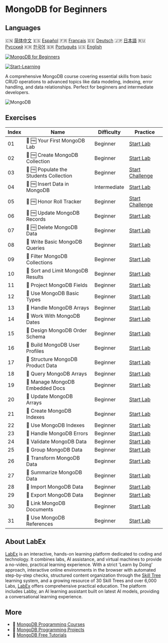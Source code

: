 # MongoDB for Beginners

## Languages

🇨🇳 [简体中文](README_zh.md) 🇪🇸 [Español](README_es.md) 🇫🇷 [Français](README_fr.md) 🇩🇪 [Deutsch](README_de.md) 🇯🇵 [日本語](README_ja.md) 🇷🇺 [Русский](README_ru.md) 🇰🇷 [한국어](README_ko.md) 🇧🇷 [Português](README_pt.md) 🇺🇸 [English](README.md) 

[![MongoDB for Beginners](https://cover-creator.labex.io/mongodb-for-beginners.png)](https://labex.io/courses/mongodb-for-beginners)

[![Start-Learning](https://img.shields.io/badge/Start-Learning-whitesmoke?style=for-the-badge)](https://labex.io/courses/mongodb-for-beginners)

A comprehensive MongoDB course covering essential skills from basic CRUD operations to advanced topics like data modeling, indexing, error handling, and data relationships. Perfect for beginners and intermediate developers.

![MongoDB](https://img.shields.io/badge/MongoDB-whitesmoke?style=for-the-badge&logo=mongodb)


## Exercises

|   Index | Name                                   | Difficulty   | Practice                                                                                                                                         |
|---------|----------------------------------------|--------------|--------------------------------------------------------------------------------------------------------------------------------------------------|
|      01 | 🧩 🆓 Your First MongoDB Lab           | Beginner     | <a target='_blank' href='https://labex.io/labs/mongodb-your-first-mongodb-lab-420660?course=mongodb-for-beginners'>Start Lab</a>                 |
|      02 | 🧩 🆓 Create MongoDB Collection        | Beginner     | <a target='_blank' href='https://labex.io/labs/mongodb-create-mongodb-collection-420695?course=mongodb-for-beginners'>Start Lab</a>              |
|      03 | 🎯 🆓 Populate the Students Collection | Beginner     | <a target='_blank' href='https://labex.io/labs/mongodb-populate-the-students-collection-425481?course=mongodb-for-beginners'>Start Challenge</a> |
|      04 | 🧩 🆓 Insert Data in MongoDB           | Intermediate | <a target='_blank' href='https://labex.io/labs/mongodb-insert-data-in-mongodb-420696?course=mongodb-for-beginners'>Start Lab</a>                 |
|      05 | 🎯 🆓 Honor Roll Tracker               | Beginner     | <a target='_blank' href='https://labex.io/labs/mongodb-honor-roll-tracker-425476?course=mongodb-for-beginners'>Start Challenge</a>               |
|      06 | 🧩 🆓 Update MongoDB Records           | Beginner     | <a target='_blank' href='https://labex.io/labs/mongodb-update-mongodb-records-420823?course=mongodb-for-beginners'>Start Lab</a>                 |
|      07 | 🧩 🆓 Delete MongoDB Data              | Beginner     | <a target='_blank' href='https://labex.io/labs/mongodb-delete-mongodb-data-420822?course=mongodb-for-beginners'>Start Lab</a>                    |
|      08 | 🧩  Write Basic MongoDB Queries        | Beginner     | <a target='_blank' href='https://labex.io/labs/mongodb-write-basic-mongodb-queries-420824?course=mongodb-for-beginners'>Start Lab</a>            |
|      09 | 🧩  Filter MongoDB Collections         | Beginner     | <a target='_blank' href='https://labex.io/labs/mongodb-filter-mongodb-collections-421806?course=mongodb-for-beginners'>Start Lab</a>             |
|      10 | 🧩  Sort and Limit MongoDB Results     | Beginner     | <a target='_blank' href='https://labex.io/labs/mongodb-sort-and-limit-mongodb-results-421807?course=mongodb-for-beginners'>Start Lab</a>         |
|      11 | 🧩  Project MongoDB Fields             | Beginner     | <a target='_blank' href='https://labex.io/labs/mongodb-project-mongodb-fields-422089?course=mongodb-for-beginners'>Start Lab</a>                 |
|      12 | 🧩  Use MongoDB Basic Types            | Beginner     | <a target='_blank' href='https://labex.io/labs/mongodb-use-mongodb-basic-types-422097?course=mongodb-for-beginners'>Start Lab</a>                |
|      13 | 🧩  Handle MongoDB Arrays              | Beginner     | <a target='_blank' href='https://labex.io/labs/mongodb-handle-mongodb-arrays-422084?course=mongodb-for-beginners'>Start Lab</a>                  |
|      14 | 🧩  Work With MongoDB Dates            | Beginner     | <a target='_blank' href='https://labex.io/labs/mongodb-work-with-mongodb-dates-422101?course=mongodb-for-beginners'>Start Lab</a>                |
|      15 | 🧩  Design MongoDB Order Schema        | Beginner     | <a target='_blank' href='https://labex.io/labs/mongodb-design-mongodb-order-schema-422080?course=mongodb-for-beginners'>Start Lab</a>            |
|      16 | 🧩  Build MongoDB User Profiles        | Beginner     | <a target='_blank' href='https://labex.io/labs/mongodb-build-mongodb-user-profiles-422077?course=mongodb-for-beginners'>Start Lab</a>            |
|      17 | 🧩  Structure MongoDB Product Data     | Beginner     | <a target='_blank' href='https://labex.io/labs/mongodb-structure-mongodb-product-data-422092?course=mongodb-for-beginners'>Start Lab</a>         |
|      18 | 🧩  Query MongoDB Arrays               | Beginner     | <a target='_blank' href='https://labex.io/labs/mongodb-query-mongodb-arrays-422090?course=mongodb-for-beginners'>Start Lab</a>                   |
|      19 | 🧩  Manage MongoDB Embedded Docs       | Beginner     | <a target='_blank' href='https://labex.io/labs/mongodb-manage-mongodb-embedded-docs-422088?course=mongodb-for-beginners'>Start Lab</a>           |
|      20 | 🧩  Update MongoDB Arrays              | Beginner     | <a target='_blank' href='https://labex.io/labs/mongodb-update-mongodb-arrays-422095?course=mongodb-for-beginners'>Start Lab</a>                  |
|      21 | 🧩  Create MongoDB Indexes             | Beginner     | <a target='_blank' href='https://labex.io/labs/mongodb-create-mongodb-indexes-422078?course=mongodb-for-beginners'>Start Lab</a>                 |
|      22 | 🧩  Use MongoDB Indexes                | Beginner     | <a target='_blank' href='https://labex.io/labs/mongodb-use-mongodb-indexes-422098?course=mongodb-for-beginners'>Start Lab</a>                    |
|      23 | 🧩  Handle MongoDB Errors              | Beginner     | <a target='_blank' href='https://labex.io/labs/mongodb-handle-mongodb-errors-422085?course=mongodb-for-beginners'>Start Lab</a>                  |
|      24 | 🧩  Validate MongoDB Data              | Beginner     | <a target='_blank' href='https://labex.io/labs/mongodb-validate-mongodb-data-422100?course=mongodb-for-beginners'>Start Lab</a>                  |
|      25 | 🧩  Group MongoDB Data                 | Beginner     | <a target='_blank' href='https://labex.io/labs/mongodb-group-mongodb-data-422083?course=mongodb-for-beginners'>Start Lab</a>                     |
|      26 | 🧩  Transform MongoDB Data             | Beginner     | <a target='_blank' href='https://labex.io/labs/mongodb-transform-mongodb-data-422094?course=mongodb-for-beginners'>Start Lab</a>                 |
|      27 | 🧩  Summarize MongoDB Data             | Beginner     | <a target='_blank' href='https://labex.io/labs/mongodb-summarize-mongodb-data-422093?course=mongodb-for-beginners'>Start Lab</a>                 |
|      28 | 🧩  Import MongoDB Data                | Beginner     | <a target='_blank' href='https://labex.io/labs/mongodb-import-mongodb-data-422086?course=mongodb-for-beginners'>Start Lab</a>                    |
|      29 | 🧩  Export MongoDB Data                | Beginner     | <a target='_blank' href='https://labex.io/labs/mongodb-export-mongodb-data-422081?course=mongodb-for-beginners'>Start Lab</a>                    |
|      30 | 🧩  Link MongoDB Documents             | Beginner     | <a target='_blank' href='https://labex.io/labs/mongodb-link-mongodb-documents-422087?course=mongodb-for-beginners'>Start Lab</a>                 |
|      31 | 🧩  Use MongoDB References             | Beginner     | <a target='_blank' href='https://labex.io/labs/mongodb-use-mongodb-references-422099?course=mongodb-for-beginners'>Start Lab</a>                 |

## About LabEx

[LabEx](https://labex.io) is an interactive, hands-on learning platform dedicated to coding and technology. It combines labs, AI assistance, and virtual machines to provide a no-video, practical learning experience. With a strict 'Learn by Doing' approach, interactive online environments in the browser with automated step-by-step checks, structured content organization through the [Skill Tree](https://labex.io/learn) learning system, and a growing resource of 30 Skill Trees and over 6,000 Labs, [LabEx](https://labex.io) offers comprehensive practical education. The platform includes Labby, an AI learning assistant built on latest AI models, providing a conversational learning experience.

## More

- 🔗 [MongoDB Programming Courses](https://github.com/labex-labs/awesome-programming-courses)
- 🔗 [MongoDB Programming Projects](https://github.com/labex-labs/awesome-programming-projects)
- 🔗 [MongoDB Free Tutorials](https://github.com/labex-labs/mongodb-free-tutorials)

